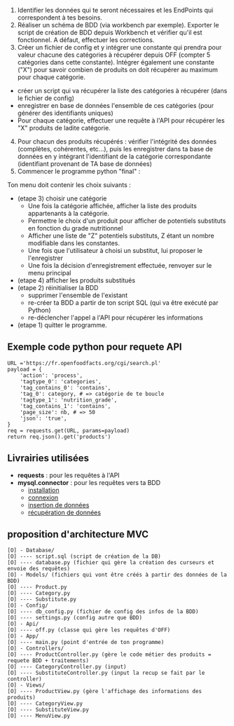 1. Identifier les données qui te seront nécessaires et les EndPoints qui correspondent à tes besoins.
2. Réaliser un schéma de BDD (via workbench par exemple). Exporter le script de création de BDD depuis Workbench et vérifier qu'il est fonctionnel. A défaut, effectuer les corrections.
3. Créer un fichier de config et y intégrer une constante qui prendra pour valeur chacune des catégories à récupérer depuis OFF (compter 5 catégories dans cette constante). Intégrer également une constante ("X") pour savoir combien de produits on doit récupérer au maximum pour chaque catégorie.
  - créer un script qui va récupérer la liste des catégories à récupérer (dans le fichier de config)
  - enregistrer en base de données l'ensemble de ces catégories (pour générer des identifiants uniques)
  - Pour chaque catégorie, effectuer une requête à l'API pour récupérer les "X" produits de ladite catégorie.
4. Pour chacun des produits récupérés : vérifier l'intégrité des données (complètes, cohérentes, etc...), puis les enregistrer dans ta base de données en y intégrant l'identifiant de la catégorie correspondante (identifiant provenant de TA base de données)
5. Commencer le programme python "final" : 

Ton menu doit contenir les choix suivants : 

- (etape 3) choisir une catégorie
  - Une fois la catégorie affichée, afficher la liste des produits appartenants à la catégorie.
  - Permettre le choix d'un produit pour afficher de potentiels substituts en fonction du grade nutritionnel
  - Afficher une liste de "Z" potentiels substituts, Z étant un nombre modifiable dans les constantes.
  - Une fois que l'utilisateur à choisi un substitut, lui proposer le l'enregistrer
  - Une fois la décision d'enregistrement effectuée, renvoyer sur le menu principal
- (etape 4) afficher les produits substitués
- (etape 2) réinitialiser la BDD
  - supprimer l'ensemble de l'existant
  - re-créer ta BDD a partir de ton script SQL (qui va être exécuté par Python)
  - re-déclencher l'appel a l'API pour récupérer les informations
- (etape 1) quitter le programme.

## Exemple code python pour requete API
```
URL ='https://fr.openfoodfacts.org/cgi/search.pl'
payload = {
    'action': 'process',
    'tagtype_0': 'categories',
    'tag_contains_0': 'contains',
    'tag_0': category, # => catégorie de te boucle
    'tagtype_1': 'nutrition_grade',
    'tag_contains_1': 'contains',
    'page_size': nb, # => 50
    'json': 'true',
}
req = requests.get(URL, params=payload)
return req.json().get('products')
```

## Livrairies utilisées
- **requests** : pour les requêtes à l'API
- **mysql.connector** : pour les requêtes vers ta BDD
  - [installation](https://dev.mysql.com/doc/connector-python/en/connector-python-installation.html)
  - [connexion](https://dev.mysql.com/doc/connector-python/en/connector-python-example-connecting.html)
  - [insertion de données](https://dev.mysql.com/doc/connector-python/en/connector-python-example-cursor-transaction.html)
  - [récupération de données](https://dev.mysql.com/doc/connector-python/en/connector-python-example-cursor-select.html)

## proposition d'architecture MVC

```
[O] - Database/
[O] ---- script.sql (script de création de la DB)
[O] ---- database.py (fichier qui gère la création des curseurs et envoie des requêtes)
[O] - Models/ (fichiers qui vont être créés à partir des données de la BDD)
[O] ---- Product.py
[O] ---- Category.py
[O] ---- Substitute.py
[O] - Config/
[O] ---- db_config.py (fichier de config des infos de la BDD)
[O] ---- settings.py (config autre que BDD)
[O] - Api/
[O] ---- off.py (classe qui gère les requêtes d'OFF)
[O] - App/
[O] ---- main.py (point d'entrée de ton programme)
[O] - Controllers/
[O] ---- ProductController.py (gère le code métier des produits = requete BDD + traitements)
[O] ---- CategoryController.py (input)
[O] ---- SubstituteController.py (input la recup se fait par le controller)
[O] - Views/
[O] ---- ProductView.py (gère l'affichage des informations des produits)
[O] ---- CategoryView.py
[O] ---- SubstituteView.py
[O] ---- MenuView.py
```
